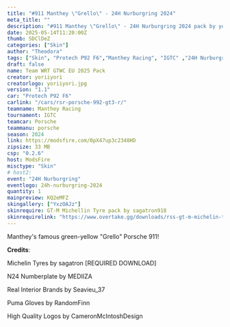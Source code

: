 ```yaml
---
title: "#911 Manthey \"Grello\" - 24H Nurburgring 2024"
meta_title: ""
description: "#911 Manthey \"Grello\" - 24H Nurburgring 2024 pack by yoriiyori"
date: 2025-05-14T11:20:00Z
thumb: SDClDeZ
categories: ["Skin"]
author: "Theodora"
tags: ["Skin", "Protech P92 F6","Manthey Racing", "IGTC" ,"24H Nurburgring", "2024", "yoriiyori"]
draft: false
name: Team WRT GTWC EU 2025 Pack
creator: yoriiyori
creatorlogo: yoriiyori.jpg
version: "1.1"
car: "Protech P92 F6"
carlink: "/cars/rsr-porsche-992-gt3-r/"
teamname: Manthey Racing
tournament: IGTC
teamcar: Porsche
teammanu: porsche
season: 2024 
link: https://modsfire.com/0pX47up3c2348HD
zipsize: 33 MB
csp: "0.2.6"
host: ModsFire
misctype: "Skin"
# host2:
event: "24H Nurburgring"
eventlogo: 24h-nurburgring-2024
quantity: 1
mainpreview: KQ2eMFZ
skingallery: ["YxzOAJz"]
skinrequire: GT-M Michellin Tyre pack by sagatron918
skinrequirelink: "https://www.overtake.gg/downloads/rss-gt-m-michelin-tyre-pack.74460//"
---
```


Manthey's famous green-yellow "Grello" Porsche 911!

**Credits**:

Michelin Tyres by sagatron [REQUIRED DOWNLOAD]

N24 Numberplate by MEDIIZA

Real Interior Brands by Seavieu_37

Puma Gloves by RandomFinn

High Quality Logos by CameronMcIntoshDesign